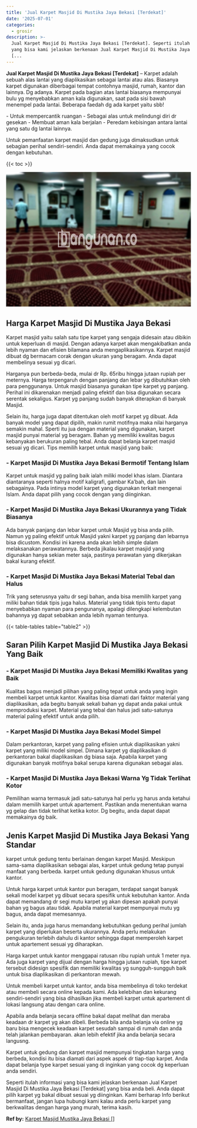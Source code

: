 ```yaml
---
title: 'Jual Karpet Masjid Di Mustika Jaya Bekasi [Terdekat]'
date: '2025-07-01'
categories:
  - grosir
description: >-
  Jual Karpet Masjid Di Mustika Jaya Bekasi [Terdekat]. Seperti itulah informasi
  yang bisa kami jelaskan berkenaan Jual Karpet Masjid Di Mustika Jaya Bekasi
  [...
---
```


**Jual Karpet Masjid Di Mustika Jaya Bekasi \[Terdekat\]** – Karpet adalah sebuah alas lantai yang diaplikasikan sebagai lantai atau alas. Biasanya karpet digunakan diberbagai tempat contohnya masjid, rumah, kantor dan lainnya. Dg adanya. Karpet pada bagian atas lantai biasanya mempunyai bulu yg menyebabkan aman kala digunakan, saat pada sisi bawah menempel pada lantai. Beberapa faedah dg ada karpet yaitu sbb!

\- Untuk mempercantik ruangan - Sebagai alas untuk melindungi diri dr gesekan - Membuat aman kala berjalan - Peredam kebisingan antara lantai yang satu dg lantai lainnya.

Untuk pemanfaatan karpet masjid dan gedung juga dimaksudkan untuk sebagian perihal sendiri-sendiri. Anda dapat memakainya yang cocok dengan kebutuhan.

{{< toc >}}

![Jual Karpet Masjid Di Mustika Jaya Bekasi [Terdekat]](/images/grosir-karpet-murah-63.png)

## Harga Karpet Masjid Di Mustika Jaya Bekasi

Karpet masjid yaitu salah satu tipe karpet yang sengaja didesain atau dibikin untuk keperluan di masjid. Dengan adanya karpet akan mengakibatkan anda lebih nyaman dan efisien bilamana anda mengaplikasikannya. Karpet masjid dibuat dg bermacam corak dengan ukuran yang beragam. Anda dapat membelinya sesuai yg dicari.

Harganya pun berbeda-beda, mulai dr Rp. 65ribu hingga jutaan rupiah per meternya. Harga terpengaruh dengan panjang dan lebar yg dibutuhkan oleh para penggunanya. Untuk masjid biasanya gunakan tipe karpet yg panjang. Perihal ini dikarenakan menjadi paling efektif dan bisa digunakan secara serentak sekaligus. Karpet yg panjang sudah banyak diterapkan di banyak Masjid.

Selain itu, harga juga dapat ditentukan oleh motif karpet yg dibuat. Ada banyak model yang dapat dipilih, makin rumit motifnya maka nilai harganya semakin mahal. Sperti itu jua dengan material yang digunakan, karpet masjid punyai material yg beragam. Bahan yg memiliki kwalitas bagus kebanyakan berukuran paling tebal. Anda dapat belanja karpet masjid sesuai yg dicari. Tips memilih karpet untuk masjid yang baik:

### \- Karpet Masjid Di Mustika Jaya Bekasi Bermotif Tentang Islam

Karpet untuk masjid yg paling baik ialah miliki model khas islam. Diantara diantaranya seperti halnya motif kaligrafi, gambar Ka’bah, dan lain sebagainya. Pada intinya model karpet yang digunakan terkait mengenai Islam. Anda dapat pilih yang cocok dengan yang diinginkan.

### \- Karpet Masjid Di Mustika Jaya Bekasi Ukurannya yang Tidak Biasanya

Ada banyak panjang dan lebar karpet untuk Masjid yg bisa anda pilih. Namun yg paling efektif untuk Masjid yakni karpet yg panjang dan lebarnya bisa dicustom. Kondisi ini karena anda akan lebih simple dalam melaksanakan perawatannya. Berbeda jikalau karpet masjid yang digunakan hanya sekian meter saja, pastinya perawatan yang dikerjakan bakal kurang efektif.

### \- Karpet Masjid Di Mustika Jaya Bekasi Material Tebal dan Halus

Trik yang seterusnya yaitu dr segi bahan, anda bisa memilih karpet yang miliki bahan tidak tipis juga halus. Material yang tidak tipis tentu dapat menyebabkan nyaman para pengunanya, apalagi dilengkapi kelembutan bahannya yg dapat sebabkan anda lebih nyaman tentunya.

{{< table-tables table="table2" >}}

## Saran Pilih Karpet Masjid Di Mustika Jaya Bekasi Yang Baik

### \- Karpet Masjid Di Mustika Jaya Bekasi Memiliki Kwalitas yang Baik

Kualitas bagus menjadi pilihan yang paling tepat untuk anda yang ingin membeli karpet untuk kantor. Kwalitas bisa diamati dari faktor material yang diaplikasikan, ada begitu banyak sekali bahan yg dapat anda pakai untuk memproduksi karpet. Material yang tebal dan halus jadi satu-satunya material paling efektif untuk anda pilih.

### \- Karpet Masjid Di Mustika Jaya Bekasi Model Simpel

Dalam perkantoran, karpet yang paling efisien untuk diaplikasikan yakni karpet yang miliki model simpel. Dimana karpet yg diaplikasikan di perkantoran bakal diaplikasikan dg biasa saja. Apabila karpet yang digunakan banyak motifnya bakal serupa karena digunakan sebagai alas.

### \- Karpet Masjid Di Mustika Jaya Bekasi Warna Yg Tidak Terlihat Kotor

Pemilihan warna termasuk jadi satu-satunya hal perlu yg harus anda ketahui dalam memilih karpet untuk apartement. Pastikan anda menentukan warna yg gelap dan tidak terlihat ketika kotor. Dg begitu, anda dapat dapat memakainya dg baik.

## Jenis Karpet Masjid Di Mustika Jaya Bekasi Yang Standar

karpet untuk gedung tentu berlainan dengan karpet Masjid. Meskipun sama-sama diaplikasikan sebagai alas, karpet untuk gedung tetap punyai manfaat yang berbeda. karpet untuk gedung digunakan khusus untuk kantor.

Untuk harga karpet untuk kantor pun beragam, terdapat sangat banyak sekali model karpet yg dibuat secara spesifik untuk kebutuhan kantor. Anda dapat memandang dr segi mutu karpet yg akan dipesan apakah punyai bahan yg bagus atau tidak. Apabila material karpet mempunyai mutu yg bagus, anda dapat memesannya.

Selain itu, anda juga harus memandang kebutuhkan gedung perihal jumlah karpet yang diperlukan beserta ukurannya. Anda perlu melakukan pengukuran terlebih dahulu di kantor sehingga dapat memperoleh karpet untuk apartement sesuai yg diharapkan.

Harga karpet untuk kantor menggapai ratusan ribu rupiah untuk 1 meter nya. Ada juga karpet yang dijual dengan harga hingga jutaan rupiah, tipe karpet tersebut didesign spesifik dan memiliki kwalitas yg sungguh-sungguh baik untuk bisa diaplikasikan di perkantoran mewah.

Untuk membeli karpet untuk kantor, anda bisa membelinya di toko terdekat atau membeli secara online kepada kami. Ada kelebihan dan kekurang sendiri-sendiri yang bisa dihasilkan jika membeli karpet untuk apartement di lokasi langsung atau dengan cara online.

Apabila anda belanja secara offline bakal dapat melihat dan meraba keadaan dr karpet yg akan dibeli. Berbeda bila anda belanja via online yg baru bisa mengecek keadaan karpet sesudah sampai di rumah dan anda telah jalankan pembayaran. akan lebih efektif jika anda belanja secara langusng.

Karpet untuk gedung dan karpet masjid mempunyai tingkatan harga yang berbeda, kondisi itu bisa diamati dari aspek aspek dr tiap-tiap karpet. Anda dapat belanja type karpet sesuai yang di inginkan yang cocok dg keperluan anda sendiri.

Seperti itulah informasi yang bisa kami jelaskan berkenaan Jual Karpet Masjid Di Mustika Jaya Bekasi \[Terdekat\] yang bisa anda beli. Anda dapat pilih karpet yg bakal dibuat sesuai yg diinginkan. Kami berharap Info berikut bermanfaat, jangan lupa hubungi kami kalau anda perlu karpet yang berkwalitas dengan harga yang murah, terima kasih.

**Ref by:**  [Karpet Masjid Mustika Jaya Bekasi []](https://id.wikipedia.org/wiki/Karpet)
